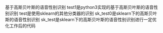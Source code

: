 ﻿

基于高斯贝叶斯的语音性别识别
test1是python3实现的基于高斯贝叶斯的语音性别识别
test是使用sklearn的其他分类器的识别
sk_test0是sklearn下的高斯贝叶斯的语音性别识别
sk_test是sklearn下的高斯贝叶斯的语音性别识别进行一定优化工作后的代码